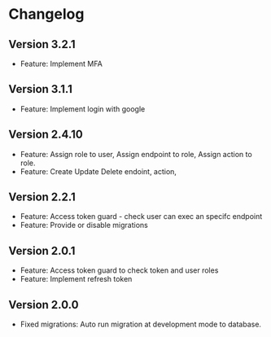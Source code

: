 # Changelog

## Version 3.2.1
- Feature: Implement MFA

## Version 3.1.1
- Feature: Implement login with google

## Version 2.4.10
- Feature: Assign role to user, Assign endpoint to role, Assign action to role.
- Feature: Create Update Delete endoint, action,

## Version 2.2.1
- Feature: Access token guard - check user can exec an specifc endpoint
- Feature: Provide or disable migrations

## Version 2.0.1
- Feature: Access token guard to check token and user roles
- Feature: Implement refresh token

## Version 2.0.0
- Fixed migrations: Auto run migration at development mode to database.
